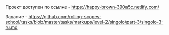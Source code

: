 Проект доступен по ссылке - https://happy-brown-390a5c.netlify.com/

Задание - https://github.com/rolling-scopes-school/tasks/blob/master/tasks/markups/level-2/singolo/part-3/singolo-3-ru.md